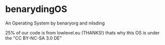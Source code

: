 benarydingOS
============

An Operating System by benaryorg and nilsding

25% of our code is from lowlevel.eu (THANKS!) thats why this OS is under the "CC BY-NC-SA 3.0 DE"
